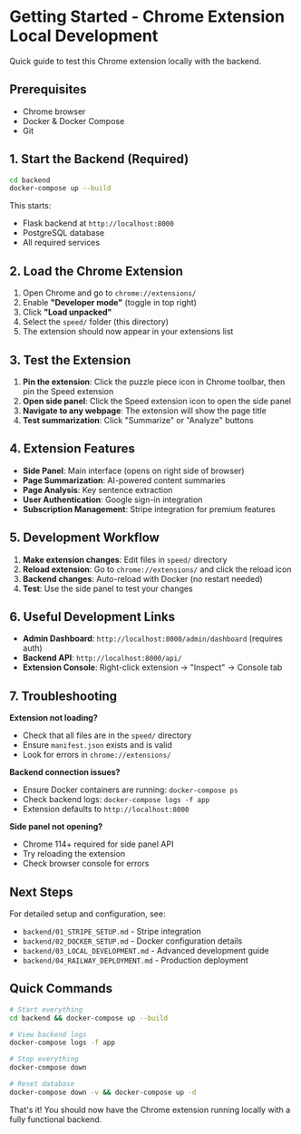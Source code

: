 # Getting Started - Chrome Extension Local Development

Quick guide to test this Chrome extension locally with the backend.

## Prerequisites

- Chrome browser
- Docker & Docker Compose
- Git

## 1. Start the Backend (Required)

```bash
cd backend
docker-compose up --build
```

This starts:
- Flask backend at `http://localhost:8000`
- PostgreSQL database
- All required services

## 2. Load the Chrome Extension

1. Open Chrome and go to `chrome://extensions/`
2. Enable **"Developer mode"** (toggle in top right)
3. Click **"Load unpacked"**
4. Select the `speed/` folder (this directory)
5. The extension should now appear in your extensions list

## 3. Test the Extension

1. **Pin the extension**: Click the puzzle piece icon in Chrome toolbar, then pin the Speed extension
2. **Open side panel**: Click the Speed extension icon to open the side panel
3. **Navigate to any webpage**: The extension will show the page title
4. **Test summarization**: Click "Summarize" or "Analyze" buttons

## 4. Extension Features

- **Side Panel**: Main interface (opens on right side of browser)
- **Page Summarization**: AI-powered content summaries
- **Page Analysis**: Key sentence extraction
- **User Authentication**: Google sign-in integration
- **Subscription Management**: Stripe integration for premium features

## 5. Development Workflow

1. **Make extension changes**: Edit files in `speed/` directory
2. **Reload extension**: Go to `chrome://extensions/` and click the reload icon
3. **Backend changes**: Auto-reload with Docker (no restart needed)
4. **Test**: Use the side panel to test your changes

## 6. Useful Development Links

- **Admin Dashboard**: `http://localhost:8000/admin/dashboard` (requires auth)
- **Backend API**: `http://localhost:8000/api/`
- **Extension Console**: Right-click extension → "Inspect" → Console tab

## 7. Troubleshooting

**Extension not loading?**
- Check that all files are in the `speed/` directory
- Ensure `manifest.json` exists and is valid
- Look for errors in `chrome://extensions/`

**Backend connection issues?**
- Ensure Docker containers are running: `docker-compose ps`
- Check backend logs: `docker-compose logs -f app`
- Extension defaults to `http://localhost:8000`

**Side panel not opening?**
- Chrome 114+ required for side panel API
- Try reloading the extension
- Check browser console for errors

## Next Steps

For detailed setup and configuration, see:
- `backend/01_STRIPE_SETUP.md` - Stripe integration
- `backend/02_DOCKER_SETUP.md` - Docker configuration details
- `backend/03_LOCAL_DEVELOPMENT.md` - Advanced development guide
- `backend/04_RAILWAY_DEPLOYMENT.md` - Production deployment

## Quick Commands

```bash
# Start everything
cd backend && docker-compose up --build

# View backend logs
docker-compose logs -f app

# Stop everything
docker-compose down

# Reset database
docker-compose down -v && docker-compose up -d
```

That's it! You should now have the Chrome extension running locally with a fully functional backend.